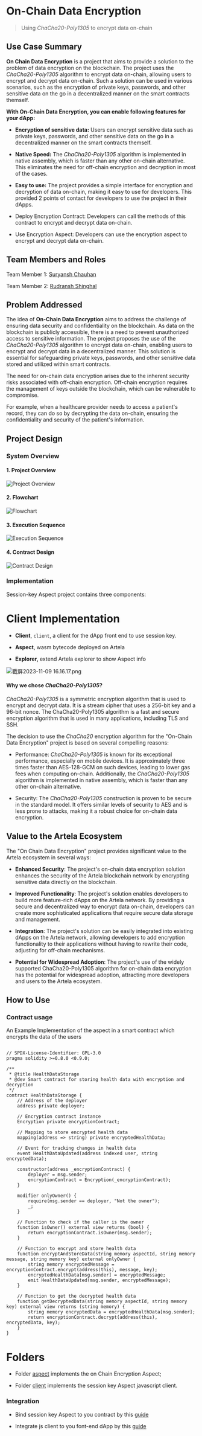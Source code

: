 
#  On-Chain Data Encryption

  

> Using _ChaCha20-Poly1305_ to encrypt data on-chain

  

##  Use Case Summary

  

**On Chain Data Encryption** is a project that aims to provide a solution to the problem of data encryption on the blockchain. The project uses the _ChaCha20-Poly1305_ algorithm to encrypt data on-chain, allowing users to encrypt and decrypt data on-chain. Such a solution can be used in various scenarios, such as the encryption of private keys, passwords, and other sensitive data on the go in a decentralized manner on the smart contracts themself.

  

**With On-Chain Data Encryption, you can enable following features for your dApp:**

  

-  **Encryption of sensitive data:** Users can encrypt sensitive data such as private keys, passwords, and other sensitive data on the go in a decentralized manner on the smart contracts themself.

-  **Native Speed:** The _ChaCha20-Poly1305_ algorithm is implemented in native assembly, which is faster than any other on-chain alternative. This eliminates the need for off-chain encryption and decryption in most of the cases.

-  **Easy to use:** The project provides a simple interface for encryption and decryption of data on-chain, making it easy to use for developers. This provided 2 points of contact for developers to use the project in their dApps.

- Deploy Encryption Contract: Developers can call the methods of this contract to encrypt and decrypt data on-chain.

- Use Encryption Aspect: Developers can use the encryption aspect to encrypt and decrypt data on-chain.

  

##  Team Members and Roles

  

Team Member 1: [Suryansh Chauhan](https://twitter.com/SuriPuri23)

Team Member 2: [Rudransh Shinghal](https://twitter.com/rudransh190204)

  

##  Problem Addressed

  

The idea of **On-Chain Data Encryption** aims to address the challenge of ensuring data security and confidentiality on the blockchain. As data on the blockchain is publicly accessible, there is a need to prevent unauthorized access to sensitive information. The project proposes the use of the _ChaCha20-Poly1305_ algorithm to encrypt data on-chain, enabling users to encrypt and decrypt data in a decentralized manner. This solution is essential for safeguarding private keys, passwords, and other sensitive data stored and utilized within smart contracts.

  

The need for on-chain data encryption arises due to the inherent security risks associated with off-chain encryption. Off-chain encryption requires the management of keys outside the blockchain, which can be vulnerable to compromise.

  

For example, when a healthcare provider needs to access a patient's record, they can do so by decrypting the data on-chain, ensuring the confidentiality and security of the patient's information.

  

##  Project Design

  

###  System Overview

  

####  1. Project Overview

  

![Project Overview](docs/project_overview.png)

  

<!-- Additional info:

  

- `Specific contract` is a contract address. For example, if it’s a DEX contract address, it means that the session key is only limited to calling an Artex contract.

  

- `Specific methods` is a list of method signature of `Specific contract`. For example, if it’s `[0x0000CAFE, 0xCAFE0000,]` , it means that the session key is only limited to this two method. -->

  

####  2. Flowchart

  

![Flowchart](docs/flowchart.png)

  

<!-- Additional info :

  

- The `from` is still the address of EoA.

  

- The signature `v,r,s` is generated by private key of sKey. -->

  

####  3. Execution Sequence

  

![Execution Sequence](docs/execution_sequence.png)

  

<!-- Additional info

  

- The transaction may be signed by the EoA privaten point needs to be verified by the EoA public key again if the Aspect returns key, so the joi false. -->

  

####  4. Contract Design

  

![Contract Design](docs/contract_design.png)

  

<!-- Additional info

  

- Smart contract doesn’t know which keys sign the tx.

  

- When the smart contract accesses `msg.sender` , the value is `from` in the transaction. -->

  

###  Implementation

  

Session-key Aspect project contains three components:

  

#  Client Implementation

  

-  **Client**, `client`, a client for the dApp front end to use session key.

-  **Aspect**, wasm bytecode deployed on Artela

-  **Explorer,** extend Artela explorer to show Aspect info

  

![截屏2023-11-09 16.16.17.png](https://github.com/QiyuanMa/session-key-aspect-example/blob/main/img/2023-11-09-16.16.17.png)

  

####  Why we chose _ChaCha20-Poly1305_?

  

_ChaCha20-Poly1305_ is a symmetric encryption algorithm that is used to encrypt and decrypt data. It is a stream cipher that uses a 256-bit key and a 96-bit nonce. The ChaCha20-Poly1305 algorithm is a fast and secure encryption algorithm that is used in many applications, including TLS and SSH.

  

The decision to use the _ChaCha20_ encryption algorithm for the "On-Chain Data Encryption" project is based on several compelling reasons:

  

- Performance: _ChaCha20-Poly1305_ is known for its exceptional performance, especially on mobile devices. It is approximately three times faster than AES-128-GCM on such devices, leading to lower gas fees when computing on-chain. Additionally, the _ChaCha20-Poly1305_ algorithm is implemented in native assembly, which is faster than any other on-chain alternative.

  

- Security: The _ChaCha20-Poly1305_ construction is proven to be secure in the standard model. It offers similar levels of security to AES and is less prone to attacks, making it a robust choice for on-chain data encryption.

  

##  Value to the Artela Ecosystem

  

The "On Chain Data Encryption" project provides significant value to the Artela ecosystem in several ways:

  

-  **Enhanced Security**: The project's on-chain data encryption solution enhances the security of the Artela blockchain network by encrypting sensitive data directly on the blockchain.

-  **Improved Functionality**: The project's solution enables developers to build more feature-rich dApps on the Artela network. By providing a secure and decentralized way to encrypt data on-chain, developers can create more sophisticated applications that require secure data storage and management.

-  **Integration**: The project's solution can be easily integrated into existing dApps on the Artela network, allowing developers to add encryption functionality to their applications without having to rewrite their code, adjusting for off-chain mechanisms.

-  **Potential for Widespread Adoption**: The project's use of the widely supported ChaCha20-Poly1305 algorithm for on-chain data encryption has the potential for widespread adoption, attracting more developers and users to the Artela ecosystem.

  

##  How to Use
  

###  Contract usage 
An Example Implementation of the aspect in a smart contract which encrypts the data of the users 
```solidity

// SPDX-License-Identifier: GPL-3.0
pragma solidity >=0.8.0 <0.9.0;

/**
 * @title HealthDataStorage
 * @dev Smart contract for storing health data with encryption and decryption
 */
contract HealthDataStorage {
    // Address of the deployer
    address private deployer;

    // Encryption contract instance
    Encryption private encryptionContract;

    // Mapping to store encrypted health data
    mapping(address => string) private encryptedHealthData;

    // Event for tracking changes in health data
    event HealthDataUpdated(address indexed user, string encryptedData);

    constructor(address _encryptionContract) {
        deployer = msg.sender;
        encryptionContract = Encryption(_encryptionContract);
    }

    modifier onlyOwner() {
        require(msg.sender == deployer, "Not the owner");
        _;
    }

    // Function to check if the caller is the owner
    function isOwner() external view returns (bool) {
        return encryptionContract.isOwner(msg.sender);
    }

    // Function to encrypt and store health data
    function encryptAndStoreData(string memory aspectId, string memory message, string memory key) external onlyOwner {
        string memory encryptedMessage = encryptionContract.encrypt(address(this), message, key);
        encryptedHealthData[msg.sender] = encryptedMessage;
        emit HealthDataUpdated(msg.sender, encryptedMessage);
    }

    // Function to get the decrypted health data
    function getDecryptedData(string memory aspectId, string memory key) external view returns (string memory) {
        string memory encryptedData = encryptedHealthData[msg.sender];
        return encryptionContract.decrypt(address(this), encryptedData, key);
    }
}

```

  

#  Folders 

  

- Folder [aspect](https://github.com/QiyuanMa/session-key-aspect-example/blob/main/aspect/README.md) implements the on Chain Encryption Aspect;

- Folder [client](https://github.com/QiyuanMa/session-key-aspect-example/blob/main/js_client/session_key_aspect_client/README.md) implements the session key Aspect javascript client.

  

###  Integration

  

- Bind session key Aspect to you contract by this [guide](https://github.com/QiyuanMa/session-key-aspect-example/blob/main/aspect/README.md)

- Integrate js client to you font-end dApp by this [guide](https://github.com/QiyuanMa/session-key-aspect-example/blob/main/js_client/session_key_aspect_client/README.md)